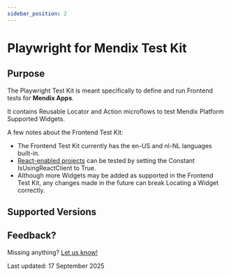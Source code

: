 ```yaml
---
sidebar_position: 2
---
```

# Playwright for Mendix Test Kit

## Purpose

The Playwright Test Kit is meant specifically to define and run Frontend tests for **Mendix Apps**. 

It contains Reusable Locator and Action microflows to test Mendix Platform Supported Widgets.

A few notes about the Frontend Test Kit:
- The Frontend Test Kit currently has the en-US and nl-NL languages built-in. 
- [React-enabled projects](https://docs.mendix.com/refguide/mendix-client/react/) can be tested by setting the Constant IsUsingReactClient to True.
- Although more Widgets may be added as supported in the Frontend Test Kit, any changes made in the future can break Locating a Widget correctly.

## Supported Versions




## Feedback?
Missing anything? [Let us know!](mailto:support@menditect.com)

Last updated: 17 September 2025